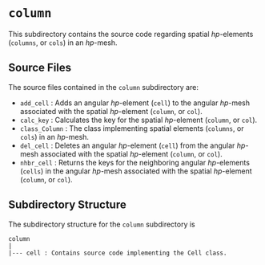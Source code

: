 `column`
================================================================================

This subdirectory contains the source code regarding spatial *hp*-elements (`columns`, or `cols`) in an *hp*-mesh.

Source Files
--------------------------------------------------------------------------------

The source files contained in the `column` subdirectory are:

- `add_cell` : Adds an angular *hp*-element (`cell`) to the angular *hp*-mesh associated with the spatial *hp*-element (`column`, or `col`).
- `calc_key` : Calculates the key for the spatial *hp*-element (`column`, or `col`).
- `class_Column` : The class implementing spatial elements (`columns`, or `cols`) in an *hp*-mesh.
- `del_cell` : Deletes an angular *hp*-element (`cell`) from the angular *hp*-mesh associated with the spatial *hp*-element (`column`, or `col`).
- `nhbr_cell` : Returns the keys for the neighboring angular *hp*-elements (`cells`) in the angular *hp*-mesh associated with the spatial *hp*-element (`column`, or `col`).

Subdirectory Structure
--------------------------------------------------------------------------------

The subdirectory structure for the `column` subdirectory is

```
column
|
|--- cell : Contains source code implementing the Cell class.
```